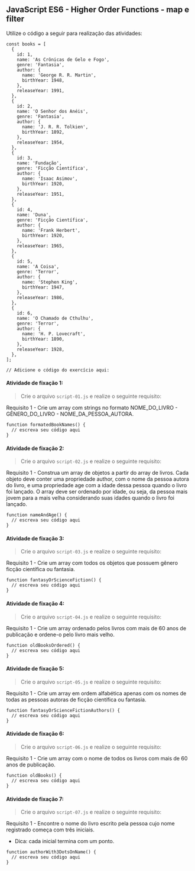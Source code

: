 ## JavaScript ES6 - Higher Order Functions - map e filter

Utilize o código a seguir para realização das atividades:

```
const books = [
  {
    id: 1,
    name: 'As Crônicas de Gelo e Fogo',
    genre: 'Fantasia',
    author: {
      name: 'George R. R. Martin',
      birthYear: 1948,
    },
    releaseYear: 1991,
  },
  {
    id: 2,
    name: 'O Senhor dos Anéis',
    genre: 'Fantasia',
    author: {
      name: 'J. R. R. Tolkien',
      birthYear: 1892,
    },
    releaseYear: 1954,
  },
  {
    id: 3,
    name: 'Fundação',
    genre: 'Ficção Científica',
    author: {
      name: 'Isaac Asimov',
      birthYear: 1920,
    },
    releaseYear: 1951,
  },
  {
    id: 4,
    name: 'Duna',
    genre: 'Ficção Científica',
    author: {
      name: 'Frank Herbert',
      birthYear: 1920,
    },
    releaseYear: 1965,
  },
  {
    id: 5,
    name: 'A Coisa',
    genre: 'Terror',
    author: {
      name: 'Stephen King',
      birthYear: 1947,
    },
    releaseYear: 1986,
  },
  {
    id: 6,
    name: 'O Chamado de Cthulhu',
    genre: 'Terror',
    author: {
      name: 'H. P. Lovecraft',
      birthYear: 1890,
    },
    releaseYear: 1928,
  },
];

// Adicione o código do exercício aqui:

```

####  Atividade de fixação 1:
> Crie o arquivo `script-01.js` e realize o seguinte requisito:

Requisito 1 - Crie um array com strings no formato NOME_DO_LIVRO - GÊNERO_DO_LIVRO - NOME_DA_PESSOA_AUTORA.

```
function formatedBookNames() {
  // escreva seu código aqui
}
```

####  Atividade de fixação 2:
> Crie o arquivo `script-02.js` e realize o seguinte requisito:

Requisito 1 - Construa um array de objetos a partir do array de livros. Cada objeto deve conter uma propriedade author, com o nome da pessoa autora do livro, e uma propriedade age com a idade dessa pessoa quando o livro foi lançado. O array deve ser ordenado por idade, ou seja, da pessoa mais jovem para a mais velha considerando suas idades quando o livro foi lançado.

```
function nameAndAge() {
  // escreva seu código aqui
}
```

####  Atividade de fixação 3:
> Crie o arquivo `script-03.js` e realize o seguinte requisito:

Requisito 1 - Crie um array com todos os objetos que possuem gênero ficção científica ou fantasia.

```
function fantasyOrScienceFiction() {
  // escreva seu código aqui
}
```

####  Atividade de fixação 4:
> Crie o arquivo `script-04.js` e realize o seguinte requisito:

Requisito 1 - Crie um array ordenado pelos livros com mais de 60 anos de publicação e ordene-o pelo livro mais velho.

```
function oldBooksOrdered() {
  // escreva seu código aqui
}
```

####  Atividade de fixação 5:
> Crie o arquivo `script-05.js` e realize o seguinte requisito:

Requisito 1 - Crie um array em ordem alfabética apenas com os nomes de todas as pessoas autoras de ficção científica ou fantasia.

```
function fantasyOrScienceFictionAuthors() {
  // escreva seu código aqui
}
```


####  Atividade de fixação 6:
> Crie o arquivo `script-06.js` e realize o seguinte requisito:

Requisito 1 - Crie um array com o nome de todos os livros com mais de 60 anos de publicação.

```
function oldBooks() {
  // escreva seu código aqui
}
``` 

####  Atividade de fixação 7:
> Crie o arquivo `script-07.js` e realize o seguinte requisito:

Requisito 1 - Encontre o nome do livro escrito pela pessoa cujo nome registrado começa com três iniciais.

* Dica: cada inicial termina com um ponto.

```
function authorWith3DotsOnName() {
  // escreva seu código aqui
}
```



